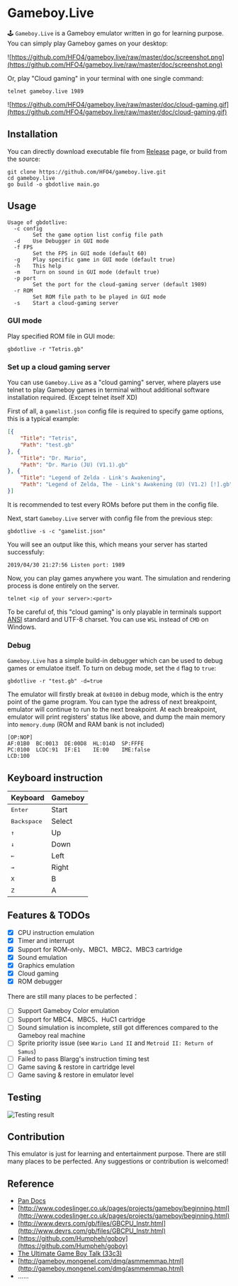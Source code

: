 # Gameboy.Live
🕹️ `Gameboy.Live` is a Gameboy emulator written in go for learning purpose. You can simply play Gameboy games on your desktop:

![https://github.com/HFO4/gameboy.live/raw/master/doc/screenshot.png](https://github.com/HFO4/gameboy.live/raw/master/doc/screenshot.png)

Or, play "Cloud gaming" in your terminal with one single command:

```
telnet gameboy.live 1989
```

![https://github.com/HFO4/gameboy.live/raw/master/doc/cloud-gaming.gif](https://github.com/HFO4/gameboy.live/raw/master/doc/cloud-gaming.gif)

## Installation

You can directly download executable file from [Release](https://github.com/HFO4/gameboy.live/releases) page, or build from the source:

```
git clone https://github.com/HFO4/gameboy.live.git
cd gameboy.live
go build -o gbdotlive main.go
```

## Usage

```
Usage of gbdotlive:
  -c config
        Set the game option list config file path
  -d    Use Debugger in GUI mode
  -f FPS
        Set the FPS in GUI mode (default 60)
  -g    Play specific game in GUI mode (default true)
  -h    This help
  -m    Turn on sound in GUI mode (default true)
  -p port
        Set the port for the cloud-gaming server (default 1989)
  -r ROM
        Set ROM file path to be played in GUI mode
  -s    Start a cloud-gaming server
```

### GUI mode

Play specified ROM file in GUI mode:

```
gbdotlive -r "Tetris.gb" 
```

### Set up a cloud gaming server

You can use `Gameboy.Live` as a "cloud gaming" server, where players use telnet to play Gameboy games in terminal without additional software installation required. (Except telnet itself XD)

First of all, a `gamelist.json` config file is required to specify game options, this is a typical example:

```json
[{
	"Title": "Tetris",
	"Path": "test.gb"
}, {
	"Title": "Dr. Mario",
	"Path": "Dr. Mario (JU) (V1.1).gb"
}, {
	"Title": "Legend of Zelda - Link's Awakening",
	"Path": "Legend of Zelda, The - Link's Awakening (U) (V1.2) [!].gb"
}]

```

It is recommended to test every ROMs before put them in the config file.

Next, start `Gameboy.Live` server with config file from the previous step:

```
gbdotlive -s -c "gamelist.json"
```

You will see an output like this, which means your server has started successfuly:

```
2019/04/30 21:27:56 Listen port: 1989 
```

Now, you can play games anywhere you want. The simulation and rendering process is done entirely on the server.

```
telnet <ip of your server>:<port>
```

To be careful of, this "cloud gaming" is only playable in terminals support [ANSI](https://en.wikipedia.org/wiki/ANSI_escape_code) standard and UTF-8 charset. You can use `WSL` instead of `CMD` on Windows.

### Debug

`Gameboy.Live` has a simple build-in debugger which can be used to debug games or emulatoe itself. To turn on debug mode, set the `d` flag to `true`:

```
gbdotlive -r "test.gb" -d=true
```

The emulator will firstly break at `0x0100` in debug mode, which is the entry point of the game program. You can type the adress of next breakpoint, emulator will continue to run to the next breakpoint. At each breakpoint, emulator will print registers' status like above, and dump the main memory into `memory.dump` (ROM and RAM bank is not included)

```
[OP:NOP]
AF:01B0  BC:0013  DE:00D8  HL:014D  SP:FFFE   
PC:0100  LCDC:91  IF:E1    IE:00    IME:false 
LCD:100 
```

## Keyboard instruction

| Keyboard | Gameboy |
| -------- | ------- |
| <kbd>Enter</kbd>     | Start   |
|<kbd>Backspace</kbd>  | Select  |
| <kbd>↑</kbd>  | Up      |
|  <kbd>↓</kbd> | Down    |
|   <kbd>←</kbd> | Left    |
|   <kbd>→</kbd>  | Right   |
|    <kbd>X</kbd>  | B       |
|     <kbd>Z</kbd>     | A       |

## Features & TODOs

- [x] CPU instruction emulation
- [x] Timer and interrupt
- [x] Support for ROM-only、MBC1、MBC2、MBC3 cartridge
- [x] Sound emulation
- [x] Graphics emulation
- [x] Cloud gaming
- [x] ROM debugger

There are still many places to be perfected：

- [ ] Support Gameboy Color emulation
- [ ] Support for MBC4、MBC5、HuC1 cartridge
- [ ] Sound simulation is incomplete, still got differences compared to the Gameboy real machine
- [ ] Sprite priority issue (see `Wario Land II` and `Metroid II: Return of Samus`)
- [ ] Failed to pass Blargg's instruction timing test
- [ ] Game saving & restore in cartridge level
- [ ] Game saving & restore in emulator level

## Testing

![Testing result](https://github.com/HFO4/gameboy.live/raw/master/doc/Testing.jpg)

## Contribution

This emulator is just for learning and entertainment purpose. There are still many places to be perfected. Any suggestions or contribution is welcomed!

## Reference

* [Pan Docs](http://bgb.bircd.org/pandocs.htm)
* [http://www.codeslinger.co.uk/pages/projects/gameboy/beginning.html](http://www.codeslinger.co.uk/pages/projects/gameboy/beginning.html)
* [http://www.devrs.com/gb/files/GBCPU_Instr.html](http://www.devrs.com/gb/files/GBCPU_Instr.html)
* [https://github.com/Humpheh/goboy](https://github.com/Humpheh/goboy)
* [The Ultimate Game Boy Talk (33c3)](https://www.youtube.com/watch?v=HyzD8pNlpwI)
* [http://gameboy.mongenel.com/dmg/asmmemmap.html](http://gameboy.mongenel.com/dmg/asmmemmap.html)
* ......
